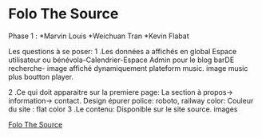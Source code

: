 # Folo The Source

Phase 1 :
*Marvin Louis 
*Weichuan Tran 
*Kevin Flabat


Les questions à se poser:
1 .Les données a affichés en global
    Espace utilisateur ou bénévola-Calendrier-Espace Admin pour le blog barDE recherche- image affiché dynamiquement plateform     music. image music plus boutton player.
    
2 .Ce qui doit apparaitre sur la premiere page:
    La section à propos-> information-> contact.
    Design épurer 
    police: roboto, railway
    color: Couleur du site : flat color 
3 .Le contenu:
  Disponible sur le site source.
  images
  
  
  

<a href="http://folothesource.com/"> Folo The Source </a>


